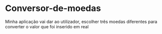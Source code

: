 # Conversor-de-moedas
 Minha aplicação vai dar ao utilizador, escolher três moedas diferentes para converter o valor que foi inserido em real
